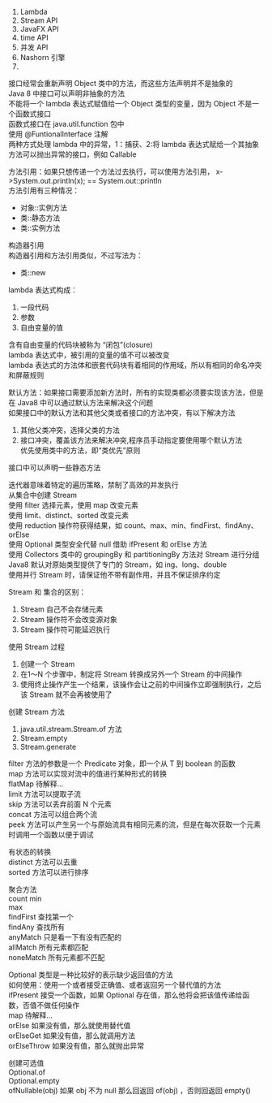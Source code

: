 1. Lambda  
2. Stream API  
3. JavaFX API  
4. time API   
5. 并发 API  
6. Nashorn 引擎  
7.   


接口经常会重新声明 Object 类中的方法，而这些方法声明并不是抽象的   
Java 8 中接口可以声明非抽象的方法   
不能将一个 lambda 表达式赋值给一个 Object 类型的变量，因为 Object 不是一个函数式接口   
函数式接口在 java.util.function 包中   
使用 @FuntionalInterface 注解   
两种方式处理 lambda 中的异常，1：捕获、2:将 lambda 表达式赋给一个其抽象方法可以抛出异常的接口，例如 Callable   

方法引用：如果只想传递一个方法过去执行，可以使用方法引用， x->System.out.println(x); == System.out::println   
方法引用有三种情况：    
- 对象::实例方法   
- 类::静态方法     
- 类::实例方法   

构造器引用   
构造器引用和方法引用类似，不过写法为：   
- 类::new    

lambda 表达式构成：   
1. 一段代码   
2. 参数     
3. 自由变量的值   

含有自由变量的代码块被称为 “闭包”(closure)   
lambda 表达式中，被引用的变量的值不可以被改变   
lambda 表达式的方法体和嵌套代码块有着相同的作用域，所以有相同的命名冲突和屏蔽规则   

默认方法：如果接口需要添加新方法时，所有的实现类都必须要实现该方法，但是在 Java8 中可以通过默认方法来解决这个问题   
如果接口中的默认方法和其他父类或者接口的方法冲突，有以下解决方法   
1. 其他父类冲突，选择父类的方法   
2. 接口冲突，覆盖该方法来解决冲突,程序员手动指定要使用哪个默认方法   
优先使用类中的方法，即“类优先”原则   

接口中可以声明一些静态方法   

迭代器意味着特定的遍历策略，禁制了高效的并发执行    
从集合中创建 Stream   
使用 filter 选择元素，使用 map 改变元素      
使用 limit、distinct、sorted 改变元素   
使用 reduction 操作符获得结果，如 count、max、min、findFirst、findAny、orElse   
使用 Optional 类型安全代替 null 借助 ifPresent 和 orElse 方法   
使用 Collectors 类中的 groupingBy 和 partitioningBy 方法对 Stream 进行分组   
Java8 默认对原始类型提供了专门的 Stream，如 ing、long、double   
使用并行 Stream 时，请保证他不带有副作用，并且不保证排序约定   

Stream 和 集合的区别：  
1. Stream 自己不会存储元素
2. Stream 操作符不会改变源对象
3. Stream 操作符可能延迟执行

使用 Stream 过程   
1. 创建一个 Stream
2. 在1～N 个步骤中，制定将 Stream 转换成另外一个 Stream 的中间操作
3. 使用终止操作产生一个结果，该操作会让之前的中间操作立即强制执行，之后该 Stream 就不会再被使用了

创建 Stream 方法
1. java.util.stream.Stream.of 方法
2. Stream.empty
3. Stream.generate


filter 方法的参数是一个 Predicate<T> 对象，即一个从 T 到 boolean 的函数   
map 方法可以实现对流中的值进行某种形式的转换   
flatMap 待解释...   
limit 方法可以提取子流   
skip 方法可以丢弃前面 N 个元素   
concat 方法可以组合两个流   
peek 方法可以产生另一个与原始流具有相同元素的流，但是在每次获取一个元素时调用一个函数以便于调试  

有状态的转换   
distinct 方法可以去重   
sorted 方法可以进行排序   

聚合方法  
count 
min   
max   
findFirst 查找第一个   
findAny 查找所有   
anyMatch  只是看一下有没有匹配的   
allMatch  所有元素都匹配   
noneMatch  所有元素都不匹配   

Optional 类型是一种比较好的表示缺少返回值的方法      
如何使用：使用一个或者接受正确值、或者返回另一个替代值的方法   
ifPresent 接受一个函数，如果 Optional 存在值，那么他将会把该值传递给函数，否值不做任何操作   
map 待解释...   
orElse  如果没有值，那么就使用替代值   
orElseGet 如果没有值，那么就调用方法  
orElseThrow 如果没有值，那么就抛出异常   

创建可选值  
Optional.of   
Optional.empty   
ofNullable(obj)  如果 obj 不为 null 那么回返回 of(obj) ，否则回返回 empty()   

